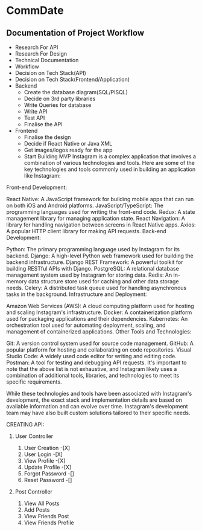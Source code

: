 # CommDate

## Documentation of Project Workflow

- Research For API 
- Research For Design
- Technical Documentation 
- Workflow
- Decision on Tech Stack(API)
- Decision on Tech Stack(Frontend/Application)
- Backend
    - Create the database diagram(SQL/PlSQL)
    - Decide on 3rd party libraries
    - Write Queries for database
    - Write API
    - Test API
    - Finalise the API
- Frontend
    - Finalise the design 
    - Decide if React Native or Java XML
    - Get images/logos ready for the app
    - Start Building MVP
Instagram is a complex application that involves a combination of various technologies and tools. Here are some of the key technologies and tools commonly used in building an application like Instagram:

Front-end Development:

React Native: A JavaScript framework for building mobile apps that can run on both iOS and Android platforms.
JavaScript/TypeScript: The programming languages used for writing the front-end code.
Redux: A state management library for managing application state.
React Navigation: A library for handling navigation between screens in React Native apps.
Axios: A popular HTTP client library for making API requests.
Back-end Development:

Python: The primary programming language used by Instagram for its backend.
Django: A high-level Python web framework used for building the backend infrastructure.
Django REST Framework: A powerful toolkit for building RESTful APIs with Django.
PostgreSQL: A relational database management system used by Instagram for storing data.
Redis: An in-memory data structure store used for caching and other data storage needs.
Celery: A distributed task queue used for handling asynchronous tasks in the background.
Infrastructure and Deployment:

Amazon Web Services (AWS): A cloud computing platform used for hosting and scaling Instagram's infrastructure.
Docker: A containerization platform used for packaging applications and their dependencies.
Kubernetes: An orchestration tool used for automating deployment, scaling, and management of containerized applications.
Other Tools and Technologies:

Git: A version control system used for source code management.
GitHub: A popular platform for hosting and collaborating on code repositories.
Visual Studio Code: A widely used code editor for writing and editing code.
Postman: A tool for testing and debugging API requests.
It's important to note that the above list is not exhaustive, and Instagram likely uses a combination of additional tools, libraries, and technologies to meet its specific requirements.

While these technologies and tools have been associated with Instagram's development, the exact stack and implementation details are based on available information and can evolve over time. Instagram's development team may have also built custom solutions tailored to their specific needs.

CREATING API:
1. User Controller
    1. User Creation   -[X]
    2. User Login      -[X]
    3. View Profile    -[X]
    4. Update Profile  -[X]
    5. Forgot Password -[]
    6. Reset Password  -[]

2. Post Controller
    1. View All Posts
    2. Add Posts
    3. View Friends Post
    4. View Friends Profile